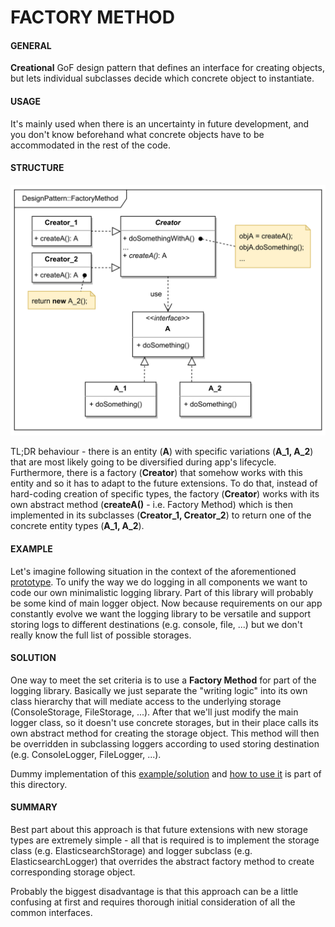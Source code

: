 # FACTORY METHOD

#### GENERAL

**Creational** GoF design pattern that defines an interface for creating objects, but lets individual subclasses
decide which concrete object to instantiate.

#### USAGE

It's mainly used when there is an uncertainty in future development, and you don't know beforehand what concrete
objects have to be accommodated in the rest of the code.

#### STRUCTURE

![factory-method](FactoryMethod.svg)

TL;DR behaviour - there is an entity (**A**) with specific variations (**A_1, A_2**) that are most likely going
to be diversified during app's lifecycle. Furthermore, there is a factory (**Creator**) that somehow works with 
this entity and so it has to adapt to the future extensions. To do that, instead of hard-coding creation
of specific types, the factory (**Creator**) works with its own abstract method (**createA()** - i.e. Factory Method) 
which is then implemented in its subclasses (**Creator_1, Creator_2**) to return one of the concrete entity types
(**A_1, A_2**).

#### EXAMPLE

Let's imagine following situation in the context of the aforementioned [prototype](../README.md#prototype). To unify
the way we do logging in all components we want to code our own minimalistic logging library. Part of this library
will probably be some kind of main logger object. Now because requirements on our app constantly evolve we want the
logging library to be versatile and support storing logs to different destinations (e.g. console, file, ...) but
we don't really know the full list of possible storages.

#### SOLUTION

One way to meet the set criteria is to use a **Factory Method** for part of the logging library. Basically we just
separate the "writing logic" into its own class hierarchy that will mediate access to the underlying storage
(ConsoleStorage, FileStorage, ...). After that we'll just modify the main logger class, so it doesn't use concrete
storages, but in their place calls its own abstract method for creating the storage object. This method will then be
overridden in subclassing loggers according to used storing destination (e.g. ConsoleLogger, FileLogger, ...).

Dummy implementation of this [example/solution](src) and [how to use it](main.cpp) is part of this directory.

#### SUMMARY

Best part about this approach is that future extensions with new storage types are extremely simple - all that is
required is to implement the storage class (e.g. ElasticsearchStorage) and logger subclass (e.g. ElasticsearchLogger) 
that overrides the abstract factory method to create corresponding storage object.

Probably the biggest disadvantage is that this approach can be a little confusing at first and requires thorough
initial consideration of all the common interfaces.
